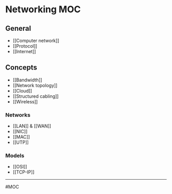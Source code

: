 # Networking MOC
## General
- [[Computer network]]
- [[Protocol]]
- [[Internet]]

## Concepts
- [[Bandwidth]]
- [[Network topology]]
- [[Cloud]]
- [[Structured cabling]]
- [[Wireless]]

### Networks
- [[LAN]] & [[WAN]]
- [[NIC]]
- [[MAC]]
- [[UTP]]

### Models
- [[OSI]]
- [[TCP-IP]]

---
#MOC